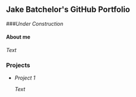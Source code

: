 ## Jake Batchelor's GitHub Portfolio

###_Under Construction_

#### About me

_Text_

### Projects

* _Project 1_

    _Text_
